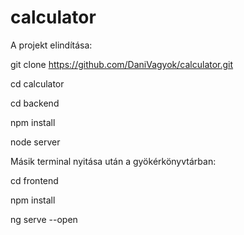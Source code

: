 # calculator

A projekt elindítása:

git clone https://github.com/DaniVagyok/calculator.git

cd calculator

cd backend

npm install

node server

Másik terminal nyitása után a gyökérkönyvtárban:

cd frontend

npm install

ng serve --open

